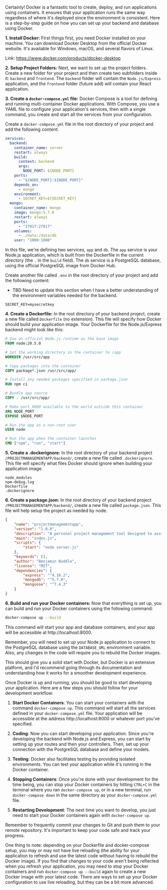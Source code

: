 Certainly! Docker is a fantastic tool to create, deploy, and run applications using containers. It ensures that your application runs the same way regardless of where it's deployed since the environment is consistent. Here is a step-by-step guide on how you can set up your backend and database using Docker.

**1. Install Docker:**
First things first, you need Docker installed on your machine. You can download Docker Desktop from the official Docker website. It's available for Windows, macOS, and several flavors of Linux.

Link: https://www.docker.com/products/docker-desktop

**2. Setup Project Folders:**
Next, we want to set up the project folders. Create a new folder for your project and then create two subfolders inside it: `backend` and `frontend`. The `backend` folder will contain the `Node.js/Express` application, and the `frontend` folder (future add) will contain your React application.

**3. Create a `docker-compose.yml` file:**
Docker Compose is a tool for defining and running multi-container Docker applications. With Compose, you use a YAML file to configure your application's services, then with a single command, you create and start all the services from your configuration.

Create a `docker-compose.yml` file in the root directory of your project and add the following content:

```yaml
services:
  backend:
    container_name: server
    restart: always
    build:
      context: backend
      args: 
        NODE_PORT: ${NODE_PORT}
    ports:
      - "${NODE_PORT}:${NODE_PORT}"
    depends_on:
      - mongo
    environment:
      - SECRET_KEY=${SECRET_KEY}
  mongo:
    container_name: mongo
    image: mongo:5.7.0
    restart: always
    ports:
      - "27017:27017"
    volumes:
      - ./data:/data/db
    user: "1000:1000"
```

In this file, we're defining two services, `app` and `db`. The `app` service is your Node.js application, which is built from the Dockerfile in the current directory (the `.` in the `build` field). The `db` service is a PostgreSQL database, using the official PostgreSQL image from Docker Hub.

Create another file called `.env` in the root directory of your project and add the following content:
- TBD Need to update this section when I have a better understanding of the environment variables needed for the backend.

```env
SECRET_KEY=mysecretkey
```

**4. Create a Dockerfile:**
In the root directory of your backend project, create a new file called `Dockerfile` (no extension). This file will specify how Docker should build your application image. Your Dockerfile for the Node.js/Express backend might look like this:

```Dockerfile
# Use an official Node.js runtime as the base image
FROM node:20.5.0

# Set the working directory in the container to /app
WORKDIR /usr/src/app

# Copy packages into the container
COPY package*.json /usr/src/app/

# Install any needed packages specified in package.json
RUN npm ci

# Bundle app source
COPY . /usr/src/app/

# Make port 8080 available to the world outside this container
ARG NODE_PORT
EXPOSE $NODE_PORT

# Run the app as a non-root user
USER node

# Run the app when the container launches
CMD ["npm", "run", "start"]
```

**5. Create a .dockerignore:**
In the root directory of your backend project `/PROJECTMANAGEMENTAPP/backend/`, create a new file called `.dockerignore`. This file will specify what files Docker should ignore when building your application image.

```
node_modules
npm-debug.log
Dockerfile
.dockerignore
```

**6. Create a package.json:**
In the root directory of your backend project `/PROJECTMANAGEMENTAPP/backend/`, create a new file called `package.json`. This file will help setup the project as needed by node.

```json
{
    "name": "projectmanagementapp",
    "version": "1.0.0",
    "description": "A personal project management tool designed to assist with project selection, task breakdown, scheduling, and progress tracking, incorporating a unique dashboard for swift project recaps.",
    "main": "index.js",
    "scripts": {
        "start": "node server.js"
    },
    "keywords": [],
    "author": "Benjamin Buddle",
    "license": "MIT",
    "dependencies": {
        "express": "^4.18.2",
        "mongodb": "^5.7.0",
        "mongoose": "^7.4.3"
    }
}
```

**6. Build and run your Docker containers:**
Now that everything is set up, you can build and run your Docker containers using the following command:

```bash
docker-compose up --build
```

This command will start your app and database containers, and your app will be accessible at http://localhost:8000.

Remember, you will need to set up your Node.js application to connect to the PostgreSQL database using the `DATABASE_URL` environment variable. Also, any changes in the code will require you to rebuild the Docker images.

This should give you a solid start with Docker, but Docker is an extensive platform, and I'd recommend going through its documentation and understanding how it works for a smoother development experience.

Once Docker is up and running, you should be good to start developing your application. Here are a few steps you should follow for your development workflow:

1. **Start Docker Containers**: You can start your containers with the command `docker-compose up`. This command will start all the services defined in your `docker-compose.yml` file. Your application will be accessible at the address http://localhost:8000 or whatever port you've specified.

2. **Coding**: Now you can start developing your application. Since you're developing the backend with Node.js and Express, you can start by setting up your routes and then your controllers. Then, set up your connection with the PostgreSQL database and define your models.

3. **Testing**: Docker also facilitates testing by providing isolated environments. You can test your application while it's running in the Docker container.

4. **Stopping Containers**: Once you're done with your development for the time being, you can stop your Docker containers by hitting `CTRL+C` in the terminal where you ran `docker-compose up`, or in a new terminal, run `docker-compose down` in the same directory as your `docker-compose.yml` file.

5. **Restarting Development**: The next time you want to develop, you just need to start your Docker containers again with `docker-compose up`.

Remember to frequently commit your changes to Git and push them to your remote repository. It's important to keep your code safe and track your progress.

One thing to note: depending on your Dockerfile and docker-compose setup, you may or may not have live reloading (the ability for your application to refresh and use the latest code without having to rebuild the Docker image). If you find that changes to your code aren't being reflected when you refresh your application, you may need to stop your Docker containers and run `docker-compose up --build` again to create a new Docker image with your latest code. There are ways to set up your Docker configuration to use live reloading, but they can be a bit more advanced.
